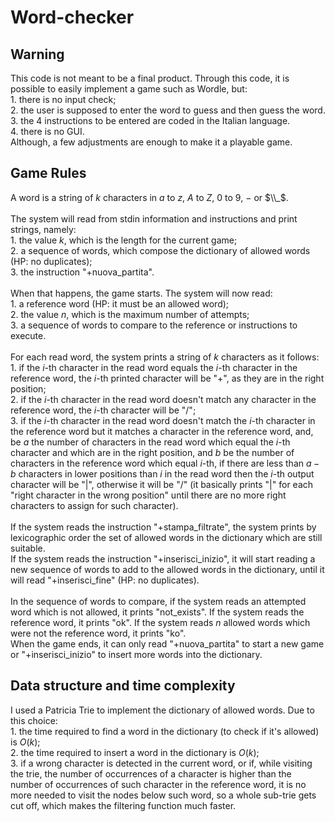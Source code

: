 # Word-checker

## Warning

This code is not meant to be a final product. Through this code, it is possible to easily implement a game such as Wordle, but:<br/>
    1. there is no input check;<br/>
    2. the user is supposed to enter the word to guess and then guess the word.<br/>
    3. the 4 instructions to be entered are coded in the Italian language.<br/>
    4. there is no GUI.<br/>
Although, a few adjustments are enough to make it a playable game.

## Game Rules

A word is a string of $k$ characters in $a$ to $z$, $A$ to $Z$, $0$ to $9$, $-$ or $\\_$.<br/><br/>
The system will read from stdin information and instructions and print strings, namely:<br/>
    1. the value $k$, which is the length for the current game;<br/> 
    2. a sequence of words, which compose the dictionary of allowed words (HP: no duplicates);<br/>
    3. the instruction "+nuova_partita".<br/><br/>
When that happens, the game starts. The system will now read:<br/>
    1. a reference word (HP: it must be an allowed word);<br/>
    2. the value $n$, which is the maximum number of attempts;<br/>
    3. a sequence of words to compare to the reference or instructions to execute.<br/><br/>
For each read word, the system prints a string of $k$ characters as it follows:<br/>
    1. if the $i$-th character in the read word equals the $i$-th character in the reference word, the $i$-th printed character will be "+", as they are in the right position;<br/>
    2. if the $i$-th character in the read word doesn't match any character in the reference word, the $i$-th character will be "/";<br/>
    3. if the $i$-th character in the read word doesn't match the $i$-th character in the reference word but it matches a character in the reference word, and, be $a$ the number of characters in the read word which equal the $i$-th character and which are in the right position, and $b$ be the number of characters in the reference word which equal $i$-th, if there are less than $a-b$ characters in lower positions than $i$ in the read word then the $i$-th output character will be "|", otherwise it will be "/" (it basically prints "|" for each "right character in the wrong position" until there are no more right characters to assign for such character).<br/><br/>
If the system reads the instruction "+stampa_filtrate", the system prints by lexicographic order the set of allowed words in the dictionary which are still suitable.<br/>
If the system reads the instruction "+inserisci_inizio", it will start reading a new sequence of words to add to the allowed words in the dictionary, until it will read "+inserisci_fine" (HP: no duplicates).<br/><br/>
In the sequence of words to compare, if the system reads an attempted word which is not allowed, it prints "not_exists". If the system reads the reference word, it prints "ok". If the system reads $n$ allowed words which were not the reference word, it prints "ko".<br/>
When the game ends, it can only read "+nuova_partita" to start a new game or "+inserisci_inizio" to insert more words into the dictionary.<br/>

## Data structure and time complexity

I used a Patricia Trie to implement the dictionary of allowed words. Due to this choice:<br/>
    1. the time required to find a word in the dictionary (to check if it's allowed) is $O(k)$;<br/>
    2. the time required to insert a word in the dictionary is $O(k)$;<br/>
    3. if a wrong character is detected in the current word, or if, while visiting the trie, the number of occurrences of a character is higher than the number of occurrences of such character in the reference word, it is no more needed to visit the nodes below such word, so a whole sub-trie gets cut off, which makes the filtering function much faster.
    

